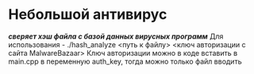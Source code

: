 # Небольшой антивирус
***сверяет хэш файла с базой данных вирусных программ***
Для использования - ./hash_analyze <путь к файлу> <ключ авторизации с сайта MalwareBazaar> 
Ключ авторизации можно в коде вставить в main.cpp в переменную auth_key, тогда можно только файл вводить
